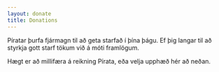 ```yaml
---
layout: donate
title: Donations
---
```


Píratar þurfa fjármagn til að geta starfað í þína þágu. Ef þig langar til að styrkja gott starf tökum við á móti framlögum.

Hægt er að millifæra á reikning Pírata, eða velja upphæð hér að neðan.
